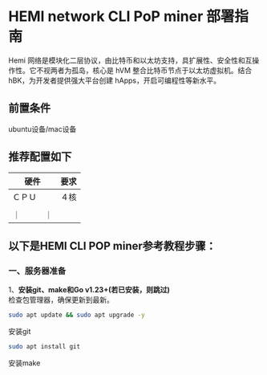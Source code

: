# HEMI network CLI PoP miner 部署指南  

Hemi 网络是模块化二层协议，由比特币和以太坊支持，具扩展性、安全性和互操作性。它不视两者为孤岛，核心是 hVM 整合比特币节点于以太坊虚拟机。结合 hBK，为开发者提供强大平台创建 hApps，开启可编程性等新水平。  

## 前置条件  
ubuntu设备/mac设备  
## 推荐配置如下   

|  硬件  |   要求   |
|----|------|
|  ＣＰＵ  |   ４核   |
|    |      |
|    ｜　　　｜

##  以下是HEMI CLI POP miner参考教程步骤：   
### 一、服务器准备  
1、**安装git、make和Go v1.23+(若已安装，则跳过)**  
检查包管理器，确保更新到最新。
```bash
sudo apt update && sudo apt upgrade -y
```
安装git  
```bash
sudo apt install git
```
安装make  

